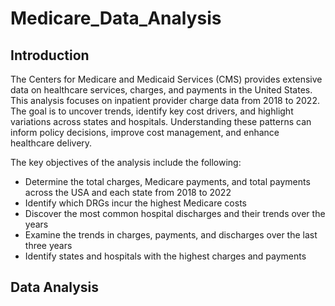 # Medicare_Data_Analysis

## Introduction

The Centers for Medicare and Medicaid Services (CMS) provides extensive data on healthcare services, charges, and payments in the United States. This analysis focuses on inpatient provider charge data from 2018 to 2022. The goal is to uncover trends, identify key cost drivers, and highlight variations across states and hospitals. Understanding these patterns can inform policy decisions, improve cost management, and enhance healthcare delivery.

The key objectives of the analysis include the following:
- Determine the total charges, Medicare payments, and total payments across the USA and each state from 2018 to 2022
- Identify which DRGs incur the highest Medicare costs
- Discover the most common hospital discharges and their trends over the years
- Examine the trends in charges, payments, and discharges over the last three years
- Identify states and hospitals with the highest charges and payments

## Data Analysis

